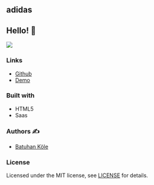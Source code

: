 ## adidas

## Hello! 👋  

![](https://cdn.discordapp.com/attachments/882266990658588743/937318770282745856/Ekran_Alnts.PNG)


### Links

- [Github](https://github.com/batuhankole/adidas)
- [Demo](https://adidas-ten.vercel.app/)


### Built with 

- HTML5
- Saas



### Authors :writing_hand:

- [Batuhan Köle](https://github.com/batuhankole)


###  License 

Licensed under the MIT license, see [LICENSE](https://github.com/batuhankole/adidas/blob/main/LICENSE) for details.

